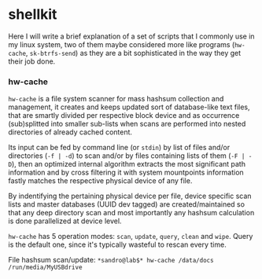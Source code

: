 # shellkit
Here I will write a brief explanation of a set of scripts that I commonly use in my linux system, two of them maybe considered more like programs (``hw-cache``, ``sk-btrfs-send``) as they are a bit sophisticated in the way they get their job done.

### hw-cache
``hw-cache`` is a file system scanner for mass hashsum collection and management, it creates and keeps updated sort of database-like text files, that are smartly divided per respective block device and as occurrence (sub)splitted into smaller sub-lists when scans are performed into nested directories of already cached content.

Its input can be fed by command line (or ``stdin``) by list of files and/or directories (``-f | -d``) to scan and/or by files containing lists of them (``-F | -D``), then an optimized internal algorithm extracts the most significant path information and by cross filtering it with system mountpoints information fastly matches the respective physical device of any file.

By indentifying the pertaining physical device per file, device specific scan lists and master databases (UUID dev tagged) are created/maintained so that any deep directory scan and most importantly any hashsum calculation is done parallelized at device level.

``hw-cache`` has 5 operation modes: ``scan``, ``update``, ``query``, ``clean`` and ``wipe``.
Query is the default one, since it's typically wasteful to rescan every time.

File hashsum scan/update:
``
*sandro@lab$* hw-cache /data/docs /run/media/MyUSBdrive
``
